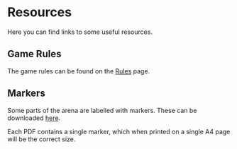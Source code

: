 # Resources

Here you can find links to some useful resources.

## Game Rules

The game rules can be found on the [Rules](/rules) page.

## Markers

Some parts of the arena are labelled with markers. These can be downloaded [here](https://drive.google.com/file/d/1NJt-c5RQAgH3VXfXbUPDw1GbqQhPc8Gb/view?usp=sharing).

Each PDF contains a single marker, which when printed on a single A4 page will be the correct size.

